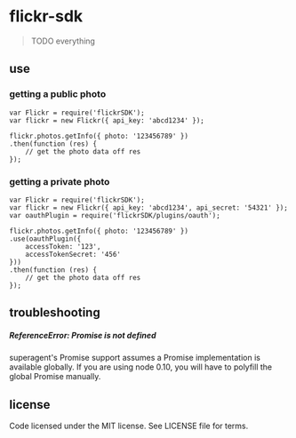 # flickr-sdk

> TODO everything

## use

### getting a public photo
```
var Flickr = require('flickrSDK');
var flickr = new Flickr({ api_key: 'abcd1234' });

flickr.photos.getInfo({ photo: '123456789' })
.then(function (res) {
	// get the photo data off res
});
```

### getting a private photo
```
var Flickr = require('flickrSDK');
var flickr = new Flickr({ api_key: 'abcd1234', api_secret: '54321' });
var oauthPlugin = require('flickrSDK/plugins/oauth');

flickr.photos.getInfo({ photo: '123456789' })
.use(oauthPlugin({
	accessToken: '123',
	accessTokenSecret: '456'
}))
.then(function (res) {
	// get the photo data off res
});
```

## troubleshooting

##### ReferenceError: Promise is not defined

superagent's Promise support assumes a Promise implementation is available globally. If you are using node 0.10, you will have to polyfill the global Promise manually.

## license

Code licensed under the MIT license. See LICENSE file for terms.
